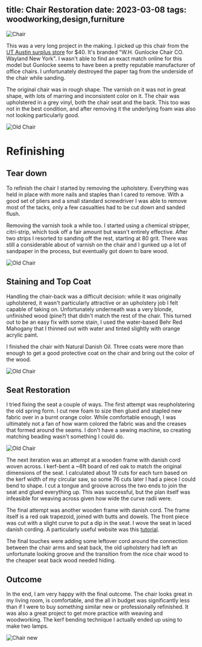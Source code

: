title: Chair Restoration
date: 2023-03-08
tags: woodworking,design,furniture
---
![Chair](chair_new_1.png)

This was a very long project in the making. I picked up this chair from the [UT Austin surplus store](https://facilitiesservices.utexas.edu/divisions/support/surplus-property/surplus-reuse-store) for $40. It's branded "W.H. Gunlocke Chair CO. Wayland New York". I wasn't able to find an exact match online for this model but Gunlocke seems to have been a pretty reputable manufacturer of office chairs. I unfortunately destroyed the paper tag from the underside of the chair while sanding.

The original chair was in rough shape. The varnish on it was not in great shape, with lots of marring and inconsistent color on it. The chair was upholstered in a grey vinyl, both the chair seat and the back. This too was not in the best condition, and after removing it the underlying foam was also not looking particularly good. 

![Old Chair](chair_old_front.jpeg)

# Refinishing

## Tear down
To refinish the chair I started by removing the upholstery. Everything was held in place with more nails and staples than I cared to remove. With a good set of pliers and a small standard screwdriver I was able to remove most of the tacks, only a few casualties had to be cut down and sanded flush.

Removing the varnish took a while too. I started using a chemical stripper, citri-strip, which took off a fair amount but wasn't entirely effective. After two strips I resorted to sanding off the rest, starting at 80 grit. There was still a considerable about of varnish on the chair and I gunked up a lot of sandpaper in the process, but eventually got down to bare wood.

![Old Chair](chair_old_back.jpeg)

## Staining and Top Coat
Handling the chair-back was a difficult decision: while it was originally upholstered, it wasn't particularly attractive or an upholstery job I felt capable of taking on. Unfortunately underneath was a very blonde, unfinished wood (pine?) that didn't match the rest of the chair. This turned out to be an easy fix with some stain, I used the water-based Behr Red Mahogany that I thinned out with water and tinted slightly with orange acrylic paint.

I finished the chair with Natural Danish Oil. Three coats were more than enough to get a good protective coat on the chair and bring out the color of the wood.

![Old Chair](chair_old_side.jpeg)

## Seat Restoration
I tried fixing the seat a couple of ways. The first attempt was reupholstering the old spring form. I cut new foam to size then glued and stapled new fabric over in a burnt orange color. While comfortable enough, I was ultimately not a fan of how warm colored the fabric was and the creases that formed around the seams. I don't have a sewing machine, so creating matching beading wasn't something I could do.

![Old Chair](chair_old_seat.jpeg)

The next iteration was an attempt at a wooden frame with danish cord woven across. I kerf-bent a ~6ft board of red oak to match the original dimensions of the seat. I calculated about 19 cuts for each turn based on the kerf width of my circular saw, so some 76 cuts later I had a piece I could bend to shape. I cut a tongue and groove across the two ends to join the seat and glued everything up. This was successful, but the plan itself was infeasible for weaving across given how wide the curve radii were.

The final attempt was another wooden frame with danish cord. The frame itself is a red oak trapezoid, joined with butts and dowels. The front piece was cut with a slight curve to put a dip in the seat. I wove the seat in laced danish cording. A particularly useful website was this [tutorial](http://www.modernchairrestoration.com/2016/05/how-to-do-the-looped-warp-weave-on-yugoslavian-folding-chair/).

The final touches were adding some leftover cord around the connection between the chair arms and seat back, the old upholstery had left an unfortunate looking groove and the transition from the nice chair wood to the cheaper seat back wood needed hiding.

## Outcome
In the end, I am very happy with the final outcome. The chair looks great in my living room, is comfortable, and the all in budget was significantly less than if I were to buy something similar new or professionally refinished. It was also a great project to get more practice with weaving and woodworking. The kerf bending technique I actually ended up using to make two lamps.

![Chair new](chair_new_2.jpeg)